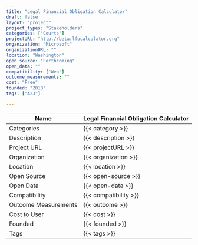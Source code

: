 ```yaml
---
title: "Legal Financial Obligation Calculator"
draft: false
layout: "project"
project_types: "Stakeholders"
categories: ["Courts"]
projectURL: "http://beta.lfocalculator.org"
organization: "Microsoft"
organizationURL: ""
location: "Washington"
open_source: "Forthcoming"
open_data: ""
compatibility: ["Web"]
outcome_measurements: ""
cost: "Free"
founded: "2018"
tags: ["A2J"]

---
```



Name                    |  Legal Financial Obligation Calculator    
------------------------|----
Categories              | {{< category >}} 
Description             | {{< description >}} 
Project URL             | {{< projectURL >}} 
Organization            | {{< organization >}} 
Location                | {{< location >}} 
Open Source             | {{< open-source >}} 
Open Data               | {{< open-data >}} 
Compatibility           | {{< compatibility >}} 
Outcome Measurements    | {{< outcome >}} 
Cost to User            | {{< cost >}} 
Founded                 | {{< founded >}} 
Tags                    | {{< tags >}} 

